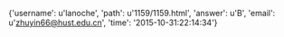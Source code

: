 {'username': u'lanoche', 'path': u'1159/1159.html', 'answer': u'B', 'email': u'zhuyin66@hust.edu.cn', 'time': '2015-10-31:22:14:34'}